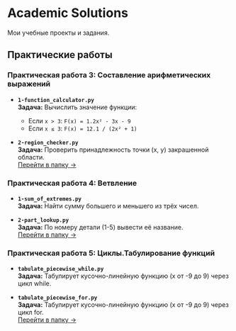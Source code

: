 # Academic Solutions  
Мои учебные проекты и задания.  

## Практические работы  
### Практическая работа 3: Составление арифметических выражений  
- **`1-function_calculator.py`**  
  **Задача:** Вычислить значение функции:  
  - Если `x > 3`: `F(x) = 1.2x² - 3x - 9`  
  - Если `x ≤ 3`: `F(x) = 12.1 / (2x² + 1)`  

- **`2-region_checker.py`**  
  **Задача:** Проверить принадлежность точки (x, y) закрашенной области.  
[Перейти в папку →](/Academic-Solutions/practical-3)  


### Практическая работа 4: Ветвление  
- **`1-sum_of_extremes.py`**  
  **Задача:** Найти сумму большего и меньшего из трёх чисел. 

- **`2-part_lookup.py`**  
  **Задача:** По номеру детали (1-5) вывести её название.  
[Перейти в папку →](/Academic-Solutions/practical-5)  

### Практическая работа 5: Циклы.Табулирование функций  
- **`tabulate_piecewise_while.py`**  
  **Задача:** Табулирует кусочно-линейную функцию (x от -9 до 9) через цикл while. 
  
- **`tabulate_piecewise_for.py`**  
  **Задача:** Табулирует кусочно-линейную функцию (x от -9 до 9) через цикл for.  
[Перейти в папку →](/Academic-Solutions/practical-5)  

